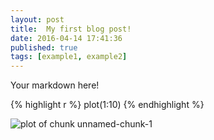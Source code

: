 ```yaml
---
layout: post
title:  My first blog post!
date: 2016-04-14 17:41:36
published: true
tags: [example1, example2]
---
```


Your markdown here!


{% highlight r %}
plot(1:10)
{% endhighlight %}

![plot of chunk unnamed-chunk-1](/knitr-jekyllfigure/source/my-first-blog-post/2016-04-14-my-first-blog-post/unnamed-chunk-1-1.png)
